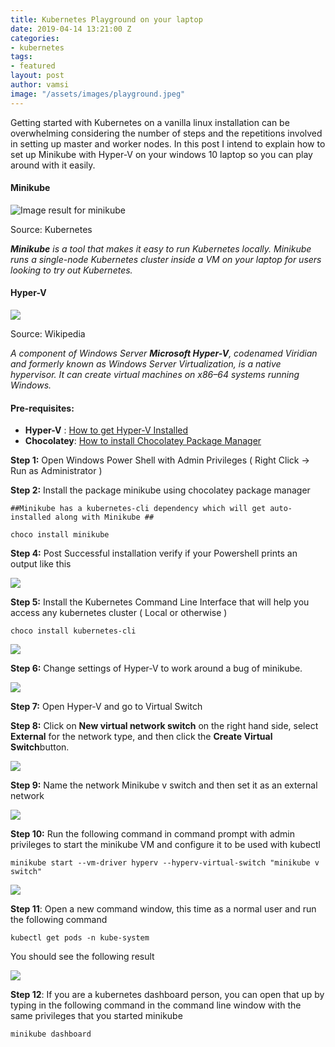 ```yaml
---
title: Kubernetes Playground on your laptop
date: 2019-04-14 13:21:00 Z
categories:
- kubernetes
tags:
- featured
layout: post
author: vamsi
image: "/assets/images/playground.jpeg"
---
```


Getting started with Kubernetes on a vanilla linux installation can be overwhelming considering the number of steps and the repetitions involved in setting up master and worker nodes. In this post I intend to explain how to set up Minikube with Hyper-V on your windows 10 laptop so you can play around with it easily.

#### Minikube

![Image result for minikube](https://cdn-images-1.medium.com/max/675/1*UBwQRP_HpjawvPzlvdHfWw.jpeg)

Source: Kubernetes

**_Minikube_** _is a tool that makes it easy to run Kubernetes locally. Minikube runs a single-node Kubernetes cluster inside a VM on your laptop for users looking to try out Kubernetes._

#### Hyper-V

![](https://cdn-images-1.medium.com/max/675/0*HrUd-EN4jEsisM_n.png)

Source: Wikipedia

_A component of Windows Server **Microsoft Hyper-V**, codenamed Viridian and formerly known as Windows Server Virtualization, is a native hypervisor. It can create virtual machines on x86–64 systems running Windows._

#### Pre-requisites:

* **Hyper-V** : [How to get Hyper-V Installed](https://docs.microsoft.com/en-us/virtualization/hyper-v-on-windows/quick-start/enable-hyper-v)
* **Chocolatey**: [How to install Chocolatey Package Manager](https://medium.com/@JockDaRock/installing-the-chocolatey-package-manager-for-windows-3b1bdd0dbb49)

**Step 1:** Open Windows Power Shell with Admin Privileges ( Right Click -> Run as Administrator )

**Step 2:** Install the package minikube using chocolatey package manager

    ##Minikube has a kubernetes-cli dependency which will get auto-installed along with Minikube ##

    choco install minikube

**Step 4:** Post Successful installation verify if your Powershell prints an output like this

![](https://cdn-images-1.medium.com/max/900/1*HYIrZ2o3UxBSbPeFQSr1Yw.png)

**Step 5:** Install the Kubernetes Command Line Interface that will help you access any kubernetes cluster ( Local or otherwise )

    choco install kubernetes-cli

![](https://cdn-images-1.medium.com/max/675/1*QIE-e8SWaMnjbaMaMMBTnw.png)

**Step 6:** Change settings of Hyper-V to work around a bug of minikube.

![](https://cdn-images-1.medium.com/max/675/1*R_rQ-R3bT53arPY0vn9ddA.png)

**Step 7:** Open Hyper-V and go to Virtual Switch

**Step 8:** Click on **New virtual network switch** on the right hand side, select **External** for the network type, and then click the **Create Virtual Switch**button.

![](https://cdn-images-1.medium.com/max/900/1*s13PahCGGzv7HVD08nq8Uw.png)

**Step 9:** Name the network Minikube v switch and then set it as an external network

![](https://cdn-images-1.medium.com/max/900/1*s0zfwR_RKvfb47ekPX1eKA.png)

**Step 10:** Run the following command in command prompt with admin privileges to start the minikube VM and configure it to be used with kubectl

    minikube start --vm-driver hyperv --hyperv-virtual-switch "minikube v switch"

![](https://cdn-images-1.medium.com/max/900/1*yeYK9MtfESStuVLlzgWirQ.png)

**Step 11**: Open a new command window, this time as a normal user and run the following command

    kubectl get pods -n kube-system

You should see the following result

![](https://cdn-images-1.medium.com/max/900/1*o5QzKsoHEy4ZBRRCDMAvNA.png)

**Step 12**: If you are a kubernetes dashboard person, you can open that up by typing in the following command in the command line window with the same privileges that you started minikube

    minikube dashboard